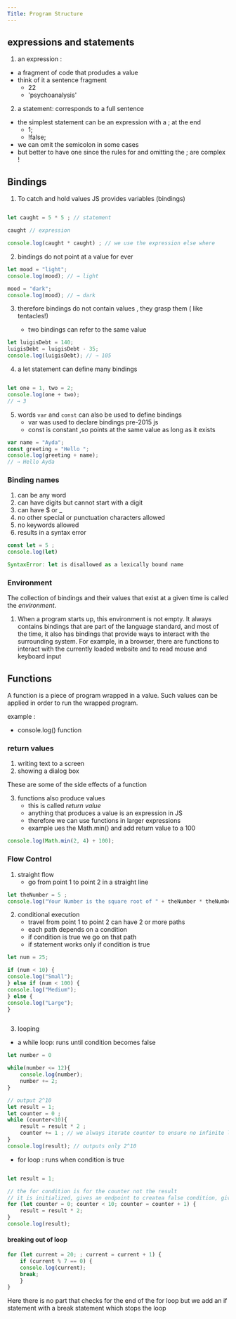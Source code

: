 ```yaml
---
Title: Program Structure 
---
```


## expressions and statements 

1. an expression :
- a fragment of code that produdes a value 
- think of it a sentence fragment
    - 22
    - 'psychoanalysis'

2. a statement: corresponds to a full sentence 
- the simplest statement can be an expression with a ; at the end 
    - 1;
    - !false;
- we can omit the semicolon in some cases 
- but better to have one since the rules for and omitting the ; are complex !

## Bindings

1. To catch and hold values JS provides variables (bindings)

```js 

let caught = 5 * 5 ; // statement

caught // expression

console.log(caught * caught) ; // we use the expression else where

```

2. bindings do not point at a value for ever 

```js 
let mood = "light";
console.log(mood); // → light

mood = "dark";
console.log(mood); // → dark
```

3. therefore bindings do not contain values , they grasp them ( like tentacles!)

    - two bindings can refer to the same value 

```js 
let luigisDebt = 140;
luigisDebt = luigisDebt - 35;
console.log(luigisDebt); // → 105

```

4. a let statement can define many bindings 

``` js 

let one = 1, two = 2;
console.log(one + two);
// → 3
```

5. words `var` and `const` can also be used to define bindings 
    - var was used to declare bindings pre-2015 js 
    - const is constant ,so points at the same value as long as it exists 

```js
var name = "Ayda";
const greeting = "Hello ";
console.log(greeting + name);
// → Hello Ayda

```

### Binding names

1. can be any word 
2. can have digits but cannot start with a digit
3. can have $ or _ 
4. no other special or punctuation characters allowed
5. no keywords allowed
6. results in a syntax error 

```js 
const let = 5 ;
console.log(let)

SyntaxError: let is disallowed as a lexically bound name

```

### Environment 

The collection of bindings and their values that exist at  a given time is called the *environment*.

1. When a program starts up, this environment is not empty. It always contains bindings that are part of the language standard, and most of the
time, it also has bindings that provide ways to interact with the surrounding
system. For example, in a browser, there are functions to interact with the
currently loaded website and to read mouse and keyboard input


## Functions

A function is a piece of program wrapped in a value. Such values can be applied
in order to run the wrapped program. 

example :

- console.log() function

### return values 

1. writing text to a screen
2. showing a dialog box 

These are some of the side effects of a function

3. functions also produce values 
    - this is called *return value*
    - anything that produces a value is an expression in JS
    - therefore we can use functions in larger expressions
    - example ues the Math.min() and add return value to a 100

```js 
console.log(Math.min(2, 4) + 100);

```

### Flow Control 

1. straight flow  
    - go from point 1 to point 2 in a straight line

```js
let theNumber = 5 ;
console.log("Your Number is the square root of " + theNumber * theNumber)

```

2. conditional execution 
    - travel from point 1 to point 2 can have 2 or more paths 
    - each path depends on a condition
    - if condition is true we go on that path 
    - if statement works only if condition is true

```js 
let num = 25;

if (num < 10) {
console.log("Small");
} else if (num < 100) {
console.log("Medium");
} else {
console.log("Large");
}



```

3. looping 

- a while loop: runs until condition becomes false 

```js 
let number = 0 

while(number <= 12){
    console.log(number);
    number += 2;
}

// output 2^10 
let result = 1;
let counter = 0 ;
while (counter<10){
    result = result * 2 ; 
    counter += 1 ; // we always iterate counter to ensure no infinite loop 
}
console.log(result); // outputs only 2^10

```

- for loop : runs when condition is true

```js

let result = 1;

// the for condition is for the counter not the result
// it is initialized, gives an endpoint to createa false condition, gives an iteration
for (let counter = 0; counter < 10; counter = counter + 1) {
    result = result * 2;
}
console.log(result);

```

#### breaking out of loop 

```js
for (let current = 20; ; current = current + 1) {
    if (current % 7 == 0) {
    console.log(current);
    break;
    }
}

```
Here there is no part that checks for the end of the for loop 
but we add an if statement with a  break statement which stops the loop


